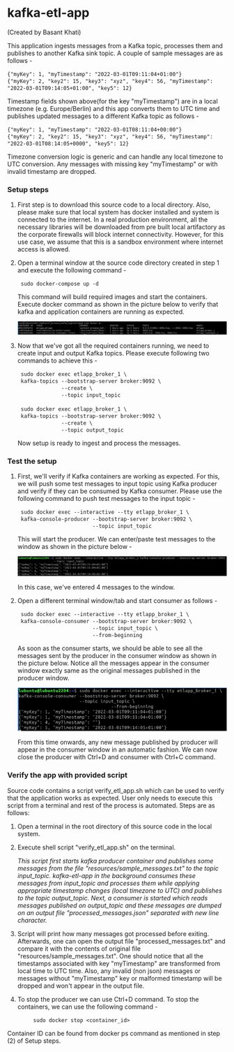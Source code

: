 # kafka-etl-app 
(Created by Basant Khati)

This application ingests messages from a Kafka topic, processes them and publishes to another
Kafka sink topic. A couple of sample messages are as follows -

    {"myKey": 1, "myTimestamp": "2022-03-01T09:11:04+01:00"}
    {"myKey": 2, "key2": 15, "key3": "xyz", "key4": 56, "myTimestamp": "2022-03-01T09:14:05+01:00", "key5": 12}

Timestamp fields shown above(for the key "myTimestamp") are in a local timezone (e.g. Europe/Berlin) and this app 
converts them to UTC time and publishes updated messages to a different Kafka topic as follows -

    {"myKey": 1, "myTimestamp": "2022-03-01T08:11:04+00:00"}
    {"myKey": 2, "key2": 15, "key3": "xyz", "key4": 56, "myTimestamp": "2022-03-01T08:14:05+0000", "key5": 12}

Timezone conversion logic is generic and can handle any local timezone to UTC conversion. Any messages with missing 
key "myTimestamp" or with invalid timestamp are dropped.

### Setup steps
1. First step is to download this source code to a local directory. Also, please make sure 
that local system has docker installed and system is connected to the internet. In a real
production environment, all the necessary libraries will be downloaded from pre built local 
artifactory as the corporate firewalls will block internet connectivity. However, for this 
use case, we assume that this is a sandbox environment where internet access is allowed. 
2. Open a terminal window at the source code directory created in step 1 and execute the 
following command - 

        sudo docker-compose up -d
    
   This command will build required images and start the containers. Execute docker command
   as shown in the picture below to verify that kafka and application containers are running
   as expected.

   ![img_5.png](resources/img_5.png)

3. Now that we've got all the required containers running, we need to create input and output 
Kafka topics. Please execute following two commands to achieve this -

        sudo docker exec etlapp_broker_1 \
        kafka-topics --bootstrap-server broker:9092 \
                     --create \
                     --topic input_topic

        sudo docker exec etlapp_broker_1 \
        kafka-topics --bootstrap-server broker:9092 \
                     --create \
                     --topic output_topic

   Now setup is ready to ingest and process the messages.

### Test the setup
1. First, we'll verify if Kafka containers are working as expected. For this, we 
will push some test messages to input topic using Kafka producer and verify if they can be 
consumed by Kafka consumer. Please use the following command to push test messages to the
input topic - 

        sudo docker exec --interactive --tty etlapp_broker_1 \
        kafka-console-producer --bootstrap-server broker:9092 \
                               --topic input_topic
                               
   This will start the producer. We can enter/paste test messages to the window as shown in the 
picture below -

   ![img_1.png](resources/img_1.png)

   In this case, we've entered 4 messages to the window. 

2. Open a different terminal window/tab and start consumer as follows -

        sudo docker exec --interactive --tty etlapp_broker_1 \
        kafka-console-consumer --bootstrap-server broker:9092 \
                               --topic input_topic \                   
                               --from-beginning
                               
   As soon as the consumer starts, we should be able to see all the messages sent by the 
   producer in the consumer window as shown in the picture below. Notice all the messages
   appear in the consumer window exactly same as the original messages published in the 
   producer window.

   ![img_3.png](resources/img_3.png)

   From this time onwards, any new message published by producer will appear in the consumer
   window in an automatic fashion. We can now close the producer with Ctrl+D and consumer with 
   Ctrl+C command. 

### Verify the app with provided script
Source code contains a script verify_etl_app.sh which can be used to verify that the application
works as expected. User only needs to execute this script from a terminal and rest of the process 
is automated. Steps are as follows:
1. Open a terminal in the root directory of this source code in the local system.
2. Execute shell script "verify_etl_app.sh" on the terminal. 

      _This script first starts kafka producer container and publishes some messages from the file 
      "resources/sample_messages.txt" to the topic input_topic. kafka-etl-app in the background consumes 
      these messages from input_topic and processes them while applying appropriate timestamp changes 
      (local timezone to UTC) and publishes to the topic output_topic.
      Next, a consumer is started which reads messages published on output_topic and these messages are
      dumped on an output file "processed_messages.json" separated with new line character._ 
   
3. Script will print how many messages got processed before exiting. Afterwards, one can open the
   output file "processed_messages.txt" and compare it with the contents of original file 
   "resources/sample_messages.txt". One should notice that all the timestamps associated with key 
   "myTimestamp" are transformed from local time to UTC time. Also, any invalid (non json) messages
   or messages without "myTimestamp" key or malformed timestamp will be dropped and won't appear in
   the output file.

4. To stop the producer we can use Ctrl+D command. 
To stop the containers, we can use the following command - 

            sudo docker stop <container_id> 
    
Container ID can be found from docker ps command as mentioned in step (2) of Setup steps.
